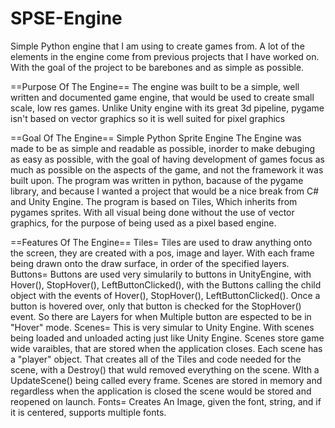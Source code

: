 # SPSE-Engine
Simple Python engine that I am using to create games from. A lot of the elements in the engine come from previous projects that I have worked on. With the goal of the project to be barebones and as simple as possible.

==Purpose Of The Engine==
The engine was built to be a simple, well written and documented game engine, that would be used to create small scale, low res games. Unlike Unity engine with its great 3d pipeline, pygame isn't based on vector graphics so it is well suited for pixel graphics

==Goal Of The Engine==
Simple
Python
Sprite
Engine
The Engine was made to be as simple and readable as possible, inorder to make debuging as easy as possible, with the goal of having development of games focus as much as possible on the aspects of the game, and not the framework it was built upon. 
The program was written in python, bacause of the pygame library, and because I wanted a project that would be a nice break from C# and Unity Engine. 
The program is based on Tiles, Which inherits from pygames sprites. With all visual being done without the use of vector graphics, for the purpose of being used as a pixel based engine.

==Features Of The Engine==
Tiles=
Tiles are used to draw anything onto the screen, they are created with a pos, image and layer. With each frame being drawn onto the draw surface, in order of the specified layers.
Buttons=
Buttons are used very simularily to buttons in UnityEngine, with Hover(), StopHover(), LeftButtonClicked(), with the Buttons calling the child object with the events of Hover(), StopHover(), LeftButtonClicked(). Once a button is hovered over, only that button is checked for the StopHover() event. So there are Layers for when Multiple button are espected to be in "Hover" mode.
Scenes=
This is very simular to Unity Engine. With scenes being loaded and unloaded acting just like Unity Engine. Scenes store game wide varaibles, that are stored when the application closes. Each scene has a "player" object. That creates all of the Tiles and code needed for the scene, with a Destroy() that wuld removed everything on the scene. WIth a UpdateScene() being called every frame. Scenes are stored in memory and regardless when the application is closed the scene would be stored and reopened on launch. 
Fonts=
Creates An Image, given the font, string, and if it is centered, supports multiple fonts.


  
    



